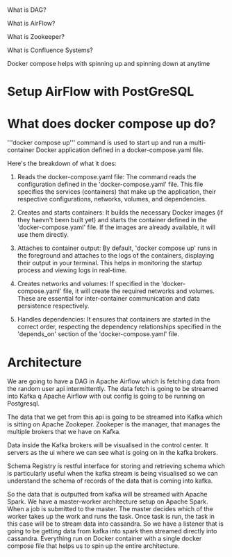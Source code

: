 #

What is DAG?

What is AirFlow?

What is Zookeeper?

What is Confluence Systems?

Docker compose helps with spinning up and spinning down at anytime

# Setup AirFlow with PostGreSQL

# What does docker compose up do?

'''docker compose up''' command is used to start up and run a multi-container Docker application defined in a docker-compose.yaml file.

Here's the breakdown of what it does:

1. Reads the docker-compose.yaml file: The command reads the configuration defined in the 'docker-compose.yaml' file. This file specifies the services (containers) that make up the application, their respective configurations, networks, volumes, and dependencies.

2. Creates and starts containers: It builds the necessary Docker images (if they haevn't been built yet) and starts the container defined in the 'docker-compose.yaml' file. If the images are already available, it will use them directly.

3. Attaches to container output: By default, 'docker compose up' runs in the foreground and attaches to the logs of the containers, displaying their output in your terminal. This helps in monitoring the startup process and viewing logs in real-time.

4. Creates networks and volumes: If specified in the 'docker-compose.yaml' file, it will create the required networks and volumes. These are essential for inter-container communication and data persistence respectively.

5. Handles dependencies: It ensures that containers are started in the correct order, respecting the dependency relationships specified in the 'depends_on' section of the 'docker-compose.yaml' file.

# Architecture

We are going to have a DAG in Apache Airflow which is fetching data from the random user api intermittently.
The data fetch is going to be streamed into Kafka q
Apache Airflow with out config is going to be running on Postgresql.

The data that we get from this api is going to be streamed into Kafka which is sitting on Apache Zookeper.
Zookeper is the manager, that manages the multiple brokers that we have on Kafka.

Data inside the Kafka brokers will be visualised in the control center. It servers as the ui where we can see what is going on in the kafka brokers.

Schema Registry is restful interface for storing and retrieving schema which is particularly useful when the kafka stream is being visualised so we can understand the schema of records of the data that is coming into kafka.

So the data that is outputted from kafka will be streamed with Apache Spark.
We have a master-worker architecture setup on Apache Spark.
When a job is submitted to the master. The master decides which of the worker takes up the work and runs the task.
Once task is run, the task in this case will be to stream data into cassandra.
So we have a listener that is going to be getting data from kafka into spark then streamed directly into cassandra. Everything run on Docker container with a single docker compose file that helps us to spin up the entire architecture.
